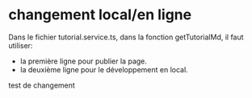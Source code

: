 # changement local/en ligne

Dans le fichier tutorial.service.ts, dans la fonction getTutorialMd, il faut utiliser:

- la première ligne pour publier la page.
- la deuxième ligne pour le développement en local.

test de changement
